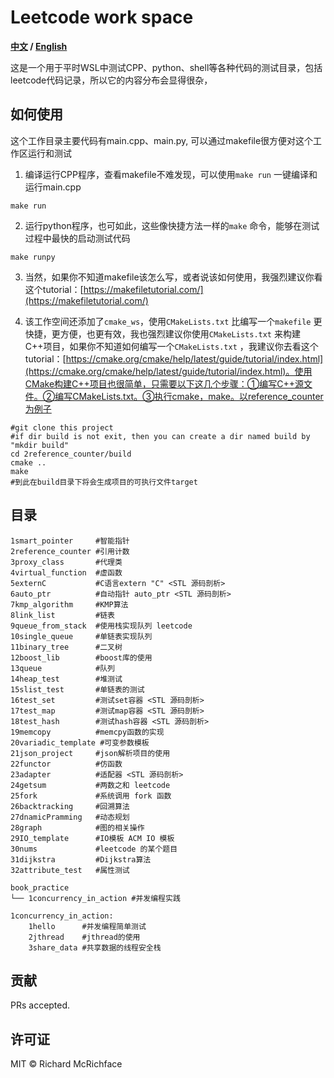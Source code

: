 # Leetcode work space

**[中文](./README.md) / [English](./README.md)**

这是一个用于平时WSL中测试CPP、python、shell等各种代码的测试目录，包括leetcode代码记录，所以它的内容分布会显得很杂，


## 如何使用

这个工作目录主要代码有main.cpp、main.py, 可以通过makefile很方便对这个工作区运行和测试
1. 编译运行CPP程序，查看makefile不难发现，可以使用`make run` 一键编译和运行main.cpp
```
make run
```
2. 运行python程序，也可如此，这些像快捷方法一样的`make` 命令，能够在测试过程中最快的启动测试代码
```
make runpy
```
3. 当然，如果你不知道makefile该怎么写，或者说该如何使用，我强烈建议你看这个tutorial：[https://makefiletutorial.com/](https://makefiletutorial.com/)

4. 该工作空间还添加了`cmake_ws`，使用`CMakeLists.txt` 比编写一个`makefile` 更快捷，更方便，也更有效，我也强烈建议你使用`CMakeLists.txt` 来构建C++项目，如果你不知道如何编写一个`CMakeLists.txt` ，我建议你去看这个tutorial：[https://cmake.org/cmake/help/latest/guide/tutorial/index.html](https://cmake.org/cmake/help/latest/guide/tutorial/index.html)。使用CMake构建C++项目也很简单，只需要以下这几个步骤：①编写C++源文件。②编写CMakeLists.txt。③执行cmake，make。以reference_counter为例子

```
#git clone this project
#if dir build is not exit, then you can create a dir named build by "mkdir build"
cd 2reference_counter/build
cmake ..
make 
#到此在build目录下将会生成项目的可执行文件target
```

## 目录
```shell
1smart_pointer     #智能指针
2reference_counter #引用计数
3proxy_class       #代理类
4virtual_function  #虚函数
5externC           #C语言extern "C" <STL 源码剖析>
6auto_ptr          #自动指针 auto_ptr <STL 源码剖析>
7kmp_algorithm     #KMP算法
8link_list         #链表
9queue_from_stack  #使用栈实现队列 leetcode
10single_queue     #单链表实现队列
11binary_tree      #二叉树
12boost_lib        #boost库的使用
13queue            #队列
14heap_test        #堆测试
15slist_test       #单链表的测试
16test_set         #测试set容器 <STL 源码剖析>
17test_map         #测试map容器 <STL 源码剖析>
18test_hash        #测试hash容器 <STL 源码剖析>
19memcopy          #memcpy函数的实现 
20variadic_template #可变参数模板
21json_project     #json解析项目的使用
22functor          #仿函数
23adapter          #适配器 <STL 源码剖析>
24getsum           #两数之和 leetcode
25fork             #系统调用 fork 函数
26backtracking     #回溯算法
27dnamicPramming   #动态规划
28graph            #图的相关操作
29IO_template      #IO模板 ACM IO 模板
30nums             #leetcode 的某个题目
31dijkstra         #Dijkstra算法
32attribute_test   #属性测试
```

```shell
book_practice
└── 1concurrency_in_action #并发编程实践
```

```shell
1concurrency_in_action:
    1hello      #并发编程简单测试
    2jthread    #jthread的使用
    3share_data #共享数据的线程安全栈
```

## 贡献

PRs accepted.

## 许可证

MIT © Richard McRichface